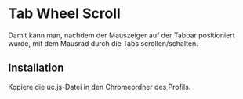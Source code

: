 # Tab Wheel Scroll
Damit kann man, nachdem der Mauszeiger auf der Tabbar positioniert wurde, mit dem Mausrad durch die Tabs scrollen/schalten.

## Installation
Kopiere die uc.js-Datei in den Chromeordner des Profils.